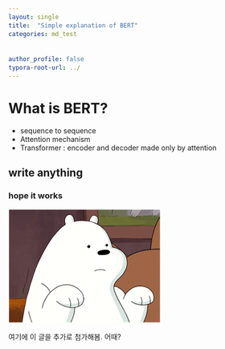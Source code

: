 ```yaml
---
layout: single
title:  "Simple explanation of BERT"
categories: md_test


author_profile: false
typora-root-url: ../
---
```


# What is BERT?



* sequence to sequence
* Attention mechanism
* Transformer : encoder and decoder made only by attention

## write anything

### hope it works

![bear](/images/2023-05-22-first/bear.PNG)

여기에 이 글을 추가로 첨가해봄. 어때?


